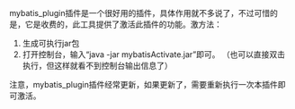 mybatis_plugin插件是一个很好用的插件，具体作用就不多说了，不过可惜的是，它是收费的，此工具提供了激活此插件的功能。激方法：
1. 生成可执行jar包
2. 打开控制台，输入“java -jar mybatisActivate.jar”即可。
（也可以直接双击执行，但这样就看不到控制台输出信息了）

注意，mybatis_plugin插件经常更新，如果更新了，需要重新执行一次本插件即可激活。